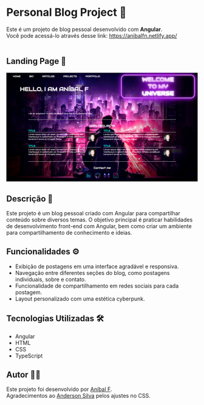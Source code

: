 # Personal Blog Project  📝

Este é um projeto de blog pessoal desenvolvido com **Angular**.  
Você pode acessá-lo através desse link: https://anibalfn.netlify.app/
<br />
<br />

## Landing Page 📖
![Landing Page of blog](https://raw.githubusercontent.com/anibalfn/angular-blog-project/main/src/assets/landingpage_proj.png)

## Descrição 📝

Este projeto é um blog pessoal criado com Angular para compartilhar conteúdo sobre diversos temas. O objetivo principal é praticar habilidades de desenvolvimento front-end com Angular, bem como criar um ambiente para compartilhamento de conhecimento e ideias.

## Funcionalidades ⚙️

- Exibição de postagens em uma interface agradável e responsiva.
- Navegação entre diferentes seções do blog, como postagens individuais, sobre e contato.
- Funcionalidade de compartilhamento em redes sociais para cada postagem.
- Layout personalizado com uma estética cyberpunk.

## Tecnologias Utilizadas 🛠️

- Angular
- HTML
- CSS
- TypeScript

## Autor 🧑‍💻

Este projeto foi desenvolvido por [Aníbal F](https://github.com/anibalfn).  
Agradecimentos ao [Anderson Silva](https://github.com/AndersonSilva94) pelos ajustes no CSS. 
